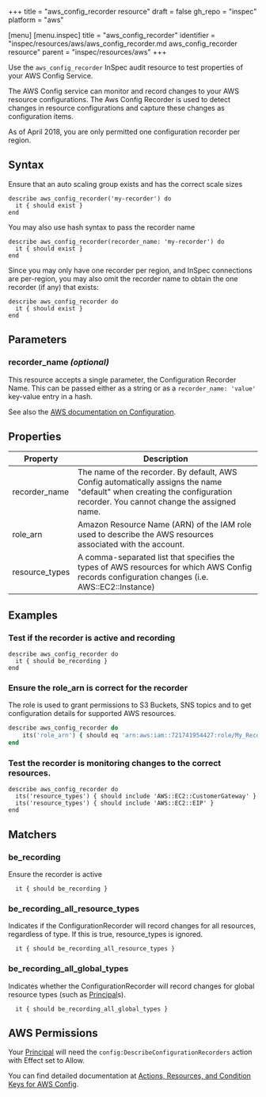 +++
title = "aws_config_recorder resource"
draft = false
gh_repo = "inspec"
platform = "aws"

[menu]
  [menu.inspec]
    title = "aws_config_recorder"
    identifier = "inspec/resources/aws/aws_config_recorder.md aws_config_recorder resource"
    parent = "inspec/resources/aws"
+++

Use the `aws_config_recorder` InSpec audit resource to test properties of your AWS Config Service.

The AWS Config service can monitor and record changes to your AWS resource configurations. The Aws Config Recorder is used to detect changes in resource configurations and capture these changes as configuration items.

As of April 2018, you are only permitted one configuration recorder per region.

## Syntax

Ensure that an auto scaling group exists and has the correct scale sizes

    describe aws_config_recorder('my-recorder') do
      it { should exist }
    end

You may also use hash syntax to pass the recorder name

    describe aws_config_recorder(recorder_name: 'my-recorder') do
      it { should exist }
    end

Since you may only have one recorder per region, and InSpec connections are per-region, you may also omit the recorder name to obtain the one recorder (if any) that exists:

    describe aws_config_recorder do
      it { should exist }
    end

## Parameters

### recorder_name _(optional)_

This resource accepts a single parameter, the Configuration Recorder Name.
This can be passed either as a string or as a `recorder_name: 'value'` key-value entry in a hash.

See also the [AWS documentation on Configuration](https://docs.aws.amazon.com/config/latest/developerguide/aws-config-landing-page.html).

## Properties

| Property       | Description                                                                                                                                                              |
| -------------- | ------------------------------------------------------------------------------------------------------------------------------------------------------------------------ |
| recorder_name  | The name of the recorder. By default, AWS Config automatically assigns the name "default" when creating the configuration recorder. You cannot change the assigned name. |
| role_arn       | Amazon Resource Name (ARN) of the IAM role used to describe the AWS resources associated with the account.                                                               |
| resource_types | A comma-separated list that specifies the types of AWS resources for which AWS Config records configuration changes (i.e. AWS::EC2::Instance)                            |

## Examples

### Test if the recorder is active and recording

    describe aws_config_recorder do
      it { should be_recording }
    end

### Ensure the role_arn is correct for the recorder

The role is used to grant permissions to S3 Buckets, SNS topics and to get configuration details for supported AWS resources.

```ruby
describe aws_config_recorder do
    its('role_arn') { should eq 'arn:aws:iam::721741954427:role/My_Recorder' }
end
```

### Test the recorder is monitoring changes to the correct resources.

    describe aws_config_recorder do
      its('resource_types') { should include 'AWS::EC2::CustomerGateway' }
      its('resource_types') { should include 'AWS::EC2::EIP' }
    end

## Matchers

### be_recording

Ensure the recorder is active

      it { should be_recording }

### be_recording_all_resource_types

Indicates if the ConfigurationRecorder will record changes for all resources, regardless of type. If this is true, resource_types is ignored.

      it { should be_recording_all_resource_types }

### be_recording_all_global_types

Indicates whether the ConfigurationRecorder will record changes for global resource types (such as [Principal](https://docs.aws.amazon.com/IAM/latest/UserGuide/intro-structure.html#intro-structure-principal)s).

      it { should be_recording_all_global_types }

## AWS Permissions

Your [Principal](https://docs.aws.amazon.com/IAM/latest/UserGuide/intro-structure.html#intro-structure-principal) will need the `config:DescribeConfigurationRecorders` action with Effect set to Allow.

You can find detailed documentation at [Actions, Resources, and Condition Keys for AWS Config](https://docs.aws.amazon.com/IAM/latest/UserGuide/list_awsconfig.html).
